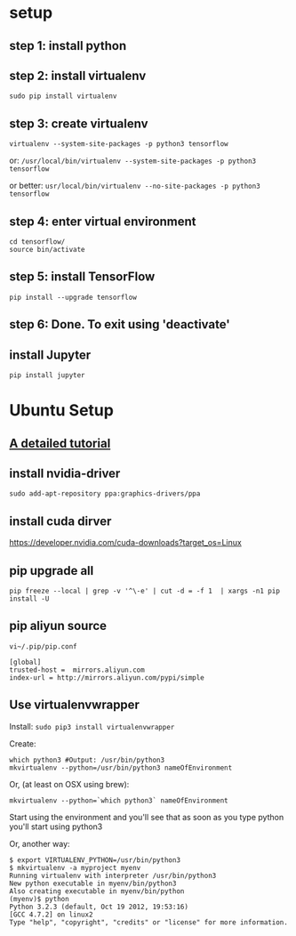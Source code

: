 # setup

## step 1: install python

## step 2: install virtualenv

`sudo pip install virtualenv`

## step 3: create virtualenv

`virtualenv --system-site-packages -p python3 tensorflow`

or: `/usr/local/bin/virtualenv --system-site-packages -p python3 tensorflow`

or better: `usr/local/bin/virtualenv --no-site-packages -p python3 tensorflow` 

## step 4: enter virtual environment

```
cd tensorflow/
source bin/activate
```

## step 5: install TensorFlow

`pip install --upgrade tensorflow`

## step 6: Done. To exit using 'deactivate'

## install Jupyter

`pip install jupyter`

# Ubuntu Setup

## [A detailed tutorial](https://sthsf.github.io/wiki/Algorithm/DeepLearning/Tensorflow%E5%AD%A6%E4%B9%A0%E7%AC%94%E8%AE%B0/Tensorflow%E5%9F%BA%E7%A1%80%E7%9F%A5%E8%AF%86---Tensorflow-gpu%E7%89%88%E6%9C%AC%E5%AE%89%E8%A3%85.html)

## install nvidia-driver

`sudo add-apt-repository ppa:graphics-drivers/ppa`
 
## install cuda dirver

https://developer.nvidia.com/cuda-downloads?target_os=Linux

## pip upgrade all

`pip freeze --local | grep -v '^\-e' | cut -d = -f 1  | xargs -n1 pip install -U`

## pip aliyun source

`vi~/.pip/pip.conf`

```
[global]
trusted-host =  mirrors.aliyun.com
index-url = http://mirrors.aliyun.com/pypi/simple
```
## Use virtualenvwrapper

Install: `sudo pip3 install virtualenvwrapper`

Create:

```
which python3 #Output: /usr/bin/python3
mkvirtualenv --python=/usr/bin/python3 nameOfEnvironment
```

Or, (at least on OSX using brew):

```
mkvirtualenv --python=`which python3` nameOfEnvironment
```

Start using the environment and you'll see that as soon as you type python you'll start using python3

Or, another way:

```
$ export VIRTUALENV_PYTHON=/usr/bin/python3
$ mkvirtualenv -a myproject myenv
Running virtualenv with interpreter /usr/bin/python3
New python executable in myenv/bin/python3
Also creating executable in myenv/bin/python
(myenv)$ python
Python 3.2.3 (default, Oct 19 2012, 19:53:16) 
[GCC 4.7.2] on linux2
Type "help", "copyright", "credits" or "license" for more information.
```
